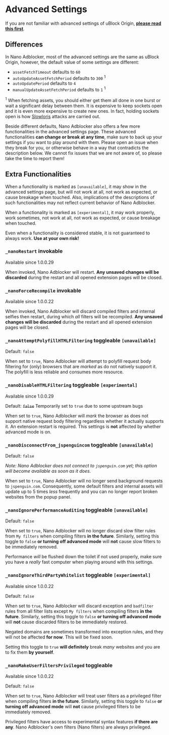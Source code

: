 # Advanced Settings

If you are not familiar with advanced settings of uBlock Origin,
[**please read this first**](https://github.com/gorhill/uBlock/wiki/Advanced-settings).

## Differences

In Nano Adblocker, most of the advanced settings are the same as uBlock Origin,
however, the default value of some settings are different:
- `assetFetchTimeout` defaults to `60`
- `autoUpdateAssetFetchPeriod` defaults to `300` <sup>1</sup>
- `autoUpdatePeriod` defaults to `4`
- `manualUpdateAssetFetchPeriod` defaults to `1` <sup>1</sup>

<sup>1</sup> When fetching assets, you should either get them all done in one
burst or wait a significant delay between them. It is expensive to keep sockets
open and it is even more expensive to create new ones. In fact, holding sockets
open is how
[Slowloris](https://en.wikipedia.org/wiki/Slowloris_(computer_security)) attacks
are carried out.

Beside different defaults, Nano Adblocker also offers a few more functionalities
in the advanced settings page. These advanced functionalities **can change or
break at any time**, make sure to back up your settings if you want to play
around with them. Please open an issue when they break for you, or otherwise
behave in a way that contradicts the description below. We cannot fix issues
that we are not aware of, so please take the time to report them!

## Extra Functionalities

When a functionality is marked as `[unavailable]`, it may show in the advanced
settings page, but will not work at all, not work as expected, or cause breakage
when touched. Also, implications of the descriptions of such functionalities
may not reflect current behavior of Nano Adblocker.

When a functionality is marked as `[experimental]`, it may work properly, work
sometimes, not work at all, not work as expected, or cause breakage when
touched.

Even when a functionality is considered stable, it is not guaranteed to always
work. **Use at your own risk!**

### `_nanoRestart` invokable

Available since 1.0.0.29

When invoked, Nano Adblocker will restart. **Any unsaved changes will be
discarded** during the restart and all opened extension pages will be closed.

### `_nanoForceRecompile` invokable

Available since 1.0.0.22

When invoked, Nano Adblocker will discard compiled filters and internal selfies
then restart, during which *all* filters will be recompiled. **Any unsaved
changes will be discarded** during the restart and all opened extension pages
will be closed.

### `_nanoAttemptPolyfillHTMLFiltering` toggleable `[unavailable]`

Default: `false`

When set to `true`, Nano Adblocker will attempt to polyfill request body
filtering for (only) browsers that are *marked* as do not natively support it.
The polyfill is less reliable and consumes more resource.

### `_nanoDisableHTMLFiltering` toggleable `[experimental]`

Available since 1.0.0.29

Default: ~~`false`~~ Temporarily set to `true` due to some upstream bugs

When set to `true`, Nano Adblocker will *mark* the browser as does not support
native request body filtering regardless whether it actually supports it. An
extension restart is required. This settings is **not** affected by whether
advanced mode is on.

### `_nanoDisconnectFrom_jspenguincom` toggleable `[unavailable]`

Default: `false`

*Note: Nano Adblocker does not connect to `jspenguin.com` yet; this option will
become available as soon as it does.*

When set to `true`, Nano Adblocker will no longer send background requests to
`jspenguin.com`. Consequently, some default filters and internal assets will
update up to 5 times *less* frequently and you can no longer report broken
websites from the popup panel.

### `_nanoIgnorePerformanceAuditing` toggleable `[unavailable]`

Default: `false`

When set to `true`, Nano Adblocker will no longer discard slow filter rules
from `My filters` when compiling filters **in the future**. Similarly, setting
this toggle to `false` **or turning off advanced mode** will **not** cause slow
filters to be immediately removed.

Performance *will* be flushed down the toilet if not used properly, make sure
you have a *really* fast computer when playing around with this settings.

### `_nanoIgnoreThirdPartyWhitelist` toggleable `[experimental]`

Available since 1.0.0.22

Default: `false`

When set to `true`, Nano Adblocker will discard exception and `badfilter` rules
from all filter lists except `My filters` when compiling filters **in the
future**. Similarly, setting this toggle to `false` **or turning off advanced
mode** will **not** cause discarded filters to be immediately restored.

Negated domains are sometimes transformed into exception rules, and they will
not be affected **for now**. This will be fixed soon.

Setting this toggle to `true` **will definitely** break *many* websites and
you are to fix them **by yourself**.

### `_nanoMakeUserFiltersPrivileged` toggleable

Available since 1.0.0.22

Default: `false`

When set to `true`, Nano Adblocker will treat user filters as a privileged
filter when compiling filters **in the future**. Similarly, setting this
toggle to `false` **or turning off advanced mode** will **not** cause
privileged filters to be immediately removed.

Privileged filters have access to experimental syntax features **if there are
any**. Nano Adblocker's own filters (Nano filters) are always privileged.
